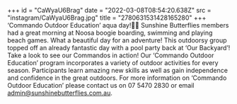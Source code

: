 +++
id = "CaWyaU6Brag"
date = "2022-03-08T08:54:20.638Z"
src = "instagram/CaWyaU6Brag.jpg"
title = "2780631531428165280"
+++
‘Commando Outdoor Education’ aqua day!🌊😃 Sunshine Butterflies members had a great morning at Noosa boogie boarding, swimming and playing beach games. What a beautiful day for an adventure! This outdoorsy group topped off an already fantastic day with a pool party back at ‘Our Backyard’! Take a look to see our Commandos in action! Our ‘Commando Outdoor Education’ program incorporates a variety of outdoor activities for every season. Participants learn amazing new skills as well as gain independence and confidence in the great outdoors. For more information on ‘Commando Outdoor Education’ please contact us on 07 5470 2830 or email admin@sunshinebutterflies.com.au.